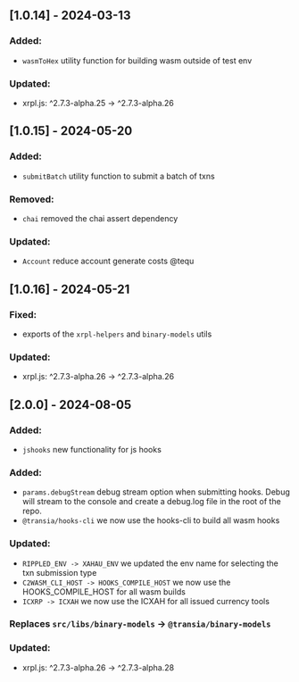 ## [1.0.14] - 2024-03-13

### Added:
- `wasmToHex` utility function for building wasm outside of test env

### Updated:
- xrpl.js: ^2.7.3-alpha.25 -> ^2.7.3-alpha.26

## [1.0.15] - 2024-05-20

### Added:
- `submitBatch` utility function to submit a batch of txns

### Removed:
- `chai` removed the chai assert dependency

### Updated:
- `Account` reduce account generate costs @tequ

## [1.0.16] - 2024-05-21

### Fixed:
- exports of the `xrpl-helpers` and `binary-models` utils

### Updated:
- xrpl.js: ^2.7.3-alpha.26 -> ^2.7.3-alpha.26

## [2.0.0] - 2024-08-05

### Added:
- `jshooks` new functionality for js hooks

### Added:
- `params.debugStream` debug stream option when submitting hooks. Debug will stream to the console and create a debug.log file in the root of the repo.
- `@transia/hooks-cli` we now use the hooks-cli to build all wasm hooks

### Updated:
- `RIPPLED_ENV -> XAHAU_ENV` we updated the env name for selecting the txn submission type
- `C2WASM_CLI_HOST -> HOOKS_COMPILE_HOST` we now use the HOOKS_COMPILE_HOST for all wasm builds
- `ICXRP -> ICXAH` we now use the ICXAH for all issued currency tools

### Replaces `src/libs/binary-models` -> `@transia/binary-models`

### Updated:
- xrpl.js: ^2.7.3-alpha.26 -> ^2.7.3-alpha.28
